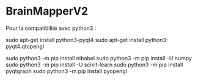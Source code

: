 # BrainMapperV2

Pour la compatibilité avec python3 :

sudo apt-get install python3-pyqt4
sudo apt-get install python3-pyqt4.qtopengl

sudo python3 -m pip install nibabel
sudo python3 -m pip install -U numpy
sudo python3 -m pip install -U scikit-learn
sudo python3 -m pip install pyqtgraph
sudo python3 -m pip install pyopengl

